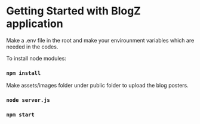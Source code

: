 # Getting Started with BlogZ application

Make a .env file in the root and make your envirounment variables which are needed in the codes.

To install node modules:

### `npm install`

Make assets/images folder under public folder to upload the blog posters.

### `node server.js`

### `npm start`
